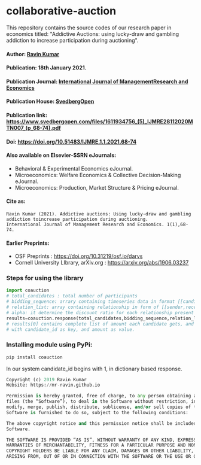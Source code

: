 # collaborative-auction
This repository contains the source codes of our research paper in economics titled: "Addictive Auctions: using lucky-draw and gambling addiction to increase participation during auctioning".

#### Author: [Ravin Kumar](https://mr-ravin.github.io)

#### Publication: 18th January 2021.

#### Publication Journal: [International Journal of ManagementResearch and Economics](https://www.svedbergopen.com/journals/International-Journal-of-Management-Research-and-Economics/About-the-Journal/)

#### Publication House: [SvedbergOpen](https://www.svedbergopen.com)

#### Publication link: https://www.svedbergopen.com/files/1611934756_(5)_IJMRE28112020MTN007_(p_68-74).pdf

#### Doi: https://doi.org/10.51483/IJMRE.1.1.2021.68-74

#### Also available on Elsevier-SSRN eJournals:

- Behavioral & Experimental Economics eJournal.
- Microeconomics: Welfare Economics & Collective Decision-Making eJournal.
- Microeconomics: Production, Market Structure & Pricing eJournal.

#### Cite as:

```
Ravin Kumar (2021). Addictive auctions: Using lucky-draw and gambling addiction toincrease participation during auctioning.
International Journal of Management Research and Economics. 1(1),68-74.
```

####  Earlier Preprints:

- OSF Preprints : https://doi.org/10.31219/osf.io/darvs
- Cornell University LIbrary, arXiv.org : https://arxiv.org/abs/1906.03237


 ### Steps for using the library
```python
import coauction
# total_candidates : total number of participants
# bidding_sequence: arrary containing timeseries data in format [[candidate_id,candidate_offer],[candidate_id,candidate_offer] ....]
# relation_list: array containing relationship in form of [[sender,receiver],..] here 1 represents the person who won the bidding, 2 repreents the second last bidding candidate etc.
# alpha: it determine the discount ratio for each relationship present in relation_list
results=coauction.response(total_candidates,bidding_sequence,relation_list,alpha)
# results[0] contains complete list of amount each candidate gets, and results[1] contains the amount in form of a dictionary,
# with candidate_id as key, and amount as value.
```

### Installing module using PyPi:
```python
pip install coauction
```
In our system candidate_id begins with 1, in dictionary based response.

```python
Copyright (c) 2019 Ravin Kumar
Website: https://mr-ravin.github.io

Permission is hereby granted, free of charge, to any person obtaining a copy of this software and associated documentation 
files (the “Software”), to deal in the Software without restriction, including without limitation the rights to use, copy, 
modify, merge, publish, distribute, sublicense, and/or sell copies of the Software, and to permit persons to whom the 
Software is furnished to do so, subject to the following conditions:

The above copyright notice and this permission notice shall be included in all copies or substantial portions of the 
Software.

THE SOFTWARE IS PROVIDED “AS IS”, WITHOUT WARRANTY OF ANY KIND, EXPRESS OR IMPLIED, INCLUDING BUT NOT LIMITED TO THE 
WARRANTIES OF MERCHANTABILITY, FITNESS FOR A PARTICULAR PURPOSE AND NONINFRINGEMENT. IN NO EVENT SHALL THE AUTHORS OR 
COPYRIGHT HOLDERS BE LIABLE FOR ANY CLAIM, DAMAGES OR OTHER LIABILITY, WHETHER IN AN ACTION OF CONTRACT, TORT OR OTHERWISE, 
ARISING FROM, OUT OF OR IN CONNECTION WITH THE SOFTWARE OR THE USE OR OTHER DEALINGS IN THE SOFTWARE.
```
